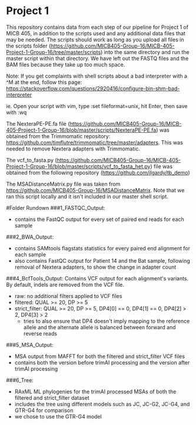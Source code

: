 # Project 1
This repository contains data from each step of our pipeline for Project 1 of MICB 405, in addition to the scripts used and any additional data files that may be needed. The scripts should work as long as you upload all files in the scripts folder (https://github.com/MICB405-Group-16/MICB-405-Project-1-Group-16/tree/master/scripts) into the same directory and run the master script within that directory. We have left out the FASTQ files and the BAM files because they take up too much space.

Note: If you get complaints with shell scripts about a bad interpreter with a ^M at the end, follow this page:
https://stackoverflow.com/questions/2920416/configure-bin-shm-bad-interpreter

ie. Open your script with vim, type :set fileformat=unix, hit Enter, then save with :wq

The NexteraPE-PE.fa file (https://github.com/MICB405-Group-16/MICB-405-Project-1-Group-16/blob/master/scripts/NexteraPE-PE.fa) was obtained from the Trimmomatic repository: https://github.com/timflutre/trimmomatic/tree/master/adapters. This was needed to remove Nextera adapters with Trimmomatic.

The vcf_to_fasta.py (https://github.com/MICB405-Group-16/MICB-405-Project-1-Group-16/blob/master/scripts/vcf_to_fasta_het.py) file was obtained from the following repository (https://github.com/jlgardy/tb_demo)

The MSADistanceMatrix.py file was taken from https://github.com/MICB405-Group-16/MSADistanceMatrix. Note that we ran this script locally and it isn't included in our master shell script.

#Folder Rundown
###1_FASTQC_Output:
- contains the FastQC output for every set of paired end reads for each sample

###2_BWA_Output:
- contains SAMtools flagstats statistics for every paired end alignment for each sample
- also contains FastQC output for Patient 14 and the Bat sample, following removal of Nextera adapters, to show the change in adapter count

###4_BcfTools_Output:
Contains VCF output for each alignment's variants. By default, indels are removed from the VCF file.
- raw: no additional filters applied to VCF files
- filtered: QUAL >= 20, DP >= 5
- strict_filter: QUAL >= 20, DP >= 5, DP4[0] == 0, DP4[1] == 0, DP4[2] > 2, DP4[3] > 2
  - tries to also ensure that DP4 doesn't imply mapping to the reference allele and the alternate allele is balanced between forward and      reverse reads

###5_MSA_Output:
- MSA output from MAFFT for both the filtered and strict_filter VCF files
- contains both the version before trimAI processing and the version after trimAI processing

###6_Tree:
- RAxML ML phylogenies for the trimAI processed MSAs of both the filtered and strict_filter dataset
- includes the tree using different models such as JC, JC-G2, JC-G4, and GTR-G4 for comparison
- we chose to use the GTR-G4 model
